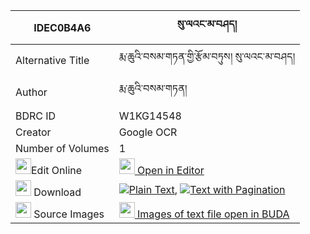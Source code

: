 |IDEC0B4A6|སུ་ལའང་མ་བཤད། 
| --- | --- 
|Alternative Title |རྨ་ཆུའི་བསམ་གཏན་གྱི་རྩོམ་བཏུས། སུ་ལའང་མ་བཤད།
|Author| རྨ་ཆུའི་བསམ་གཏན།
|BDRC ID | W1KG14548
|Creator | Google OCR
|Number of Volumes| 1
|<img width="25" src="https://img.icons8.com/color/25/000000/edit-property.png">Edit Online| [<img width="25" src="https://avatars.githubusercontent.com/u/45091458?s=200&v=4"> Open in Editor](http://editor.openpecha.org/IDEC0B4A6)
|<img width="25" src="https://img.icons8.com/fluent/48/000000/download-2.png"/>  Download | [![](https://img.icons8.com/color/20/000000/txt.png)Plain Text](https://github.com/Openpecha/IDEC0B4A6/releases/download/v1/su_la_ang_ma_she_plain_IDEC0B4A6.zip), [![](https://img.icons8.com/color/20/000000/txt.png)Text with Pagination](https://github.com/Openpecha/IDEC0B4A6/releases/download/v1/su_la_ang_ma_she_pages_IDEC0B4A6.zip)
|<img width="25" src="https://img.icons8.com/plasticine/100/000000/pictures-folder.png"/>  Source Images | [<img width="25" src="https://library.bdrc.io/icons/BUDA-small.svg"> Images of text file open in BUDA](https://library.bdrc.io/show/bdr:W1KG14548)